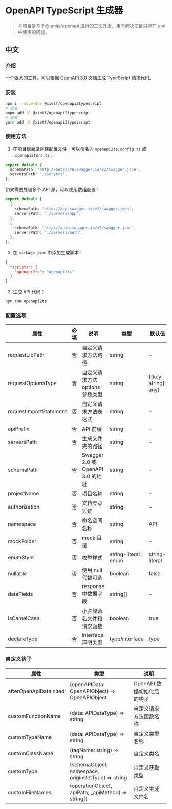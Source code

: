 # OpenAPI TypeScript 生成器

> 本项目是基于@umijs/openapi 进行的二次开发，用于解决项目只能在 umi 中使用的问题。

## 中文

### 介绍

一个强大的工具，可以根据 [OpenAPI 3.0](https://swagger.io/blog/news/whats-new-in-openapi-3-0/) 文档生成 TypeScript 请求代码。

### 安装

```bash
npm i --save-dev @xietf/openapi2typescript
# 或者
pnpm add -D @xietf/openapi2typescript
# 或者
yarn add -D @xietf/openapi2typescript
```

### 使用方法

1. 在项目根目录创建配置文件，可以命名为 `openapi2ts.config.ts` 或 `.openapi2tsrc.ts`：

```typescript
export default {
  schemaPath: 'http://petstore.swagger.io/v2/swagger.json',
  serversPath: './servers',
};
```

如果需要处理多个 API 源，可以使用数组配置：

```typescript
export default [
  {
    schemaPath: 'http://app.swagger.io/v2/swagger.json',
    serversPath: './servers/app',
  },
  {
    schemaPath: 'http://auth.swagger.io/v2/swagger.json',
    serversPath: './servers/auth',
  },
];
```

2. 在 `package.json` 中添加生成脚本：

```json
{
  "scripts": {
    "openapi2ts": "openapi2ts"
  }
}
```

3. 生成 API 代码：

```bash
npm run openapi2ts
```

### 配置选项

| 属性 | 必填 | 说明 | 类型 | 默认值 |
| --- | --- | --- | --- | --- |
| requestLibPath | 否 | 自定义请求方法路径 | string | - |
| requestOptionsType | 否 | 自定义请求方法 options 参数类型 | string | {[key: string]: any} |
| requestImportStatement | 否 | 自定义请求方法表达式 | string | - |
| apiPrefix | 否 | API 前缀 | string | - |
| serversPath | 否 | 生成文件夹的路径 | string | - |
| schemaPath | 否 | Swagger 2.0 或 OpenAPI 3.0 的地址 | string | - |
| projectName | 否 | 项目名称 | string | - |
| authorization | 否 | 文档登录凭证 | string | - |
| namespace | 否 | 命名空间名称 | string | API |
| mockFolder | 否 | mock 目录 | string | - |
| enumStyle | 否 | 枚举样式 | string-literal \| enum | string-literal |
| nullable | 否 | 使用 null 代替可选 | boolean | false |
| dataFields | 否 | response 中数据字段 | string[] | - |
| isCamelCase | 否 | 小驼峰命名文件和请求函数 | boolean | true |
| declareType | 否 | interface 声明类型 | type/interface | type |

### 自定义钩子

| 属性 | 类型 | 说明 |
| --- | --- | --- |
| afterOpenApiDataInited | (openAPIData: OpenAPIObject) => OpenAPIObject | OpenAPI 数据初始化后的钩子 |
| customFunctionName | (data: APIDataType) => string | 自定义请求方法函数名称 |
| customTypeName | (data: APIDataType) => string | 自定义类型名称 |
| customClassName | (tagName: string) => string | 自定义类名 |
| customType | (schemaObject, namespace, originGetType) => string | 自定义获取类型 |
| customFileNames | (operationObject, apiPath, \_apiMethod) => string[] | 自定义生成文件名 |
